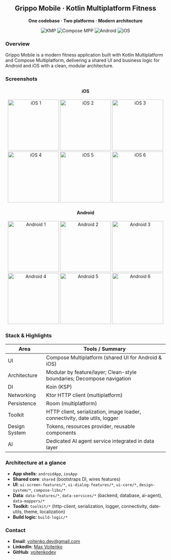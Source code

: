 <div align="center">
  <h2>Grippo Mobile · Kotlin Multiplatform Fitness</h2>
  <p><b>One codebase · Two platforms · Modern architecture</b></p>
  <img src="https://img.shields.io/badge/Kotlin_Multiplatform-7F52FF?style=for-the-badge&logo=kotlin&logoColor=white" alt="KMP">
  <img src="https://img.shields.io/badge/Compose_Multiplatform-3DDC84?style=for-the-badge&logo=jetpackcompose&logoColor=white" alt="Compose MPP">
  <img src="https://img.shields.io/badge/Android-3DDC84?style=for-the-badge&logo=android&logoColor=white" alt="Android">
  <img src="https://img.shields.io/badge/iOS-000000?style=for-the-badge&logo=apple&logoColor=white" alt="iOS">
</div>

### Overview
Grippo Mobile is a modern fitness application built with Kotlin Multiplatform and Compose Multiplatform, delivering a shared UI and business logic for Android and iOS with a clean, modular architecture.

### Screenshots
<div align="center">
  <h4>iOS</h4>
  <a href="https://github.com/user-attachments/assets/6004f07c-9873-400d-a499-86561329c0f2"><img src="https://github.com/user-attachments/assets/6004f07c-9873-400d-a499-86561329c0f2" alt="iOS 1" width="160"></a>
  <a href="https://github.com/user-attachments/assets/168fa3a0-e2a9-42a8-b9a2-9f8d2292646b"><img src="https://github.com/user-attachments/assets/168fa3a0-e2a9-42a8-b9a2-9f8d2292646b" alt="iOS 2" width="160"></a>
  <a href="https://github.com/user-attachments/assets/5ed0ce52-24d1-41f6-a769-c82ddb37d702"><img src="https://github.com/user-attachments/assets/5ed0ce52-24d1-41f6-a769-c82ddb37d702" alt="iOS 3" width="160"></a>
  <a href="https://github.com/user-attachments/assets/7093f392-1a1d-4e3a-9f54-adaf4a8c07b7"><img src="https://github.com/user-attachments/assets/7093f392-1a1d-4e3a-9f54-adaf4a8c07b7" alt="iOS 4" width="160"></a>
  <a href="https://github.com/user-attachments/assets/15f6e5d1-ffa4-4897-bc31-d3875f28a108"><img src="https://github.com/user-attachments/assets/15f6e5d1-ffa4-4897-bc31-d3875f28a108" alt="iOS 5" width="160"></a>
  <a href="https://github.com/user-attachments/assets/e14437ff-ce3c-413e-b10a-5c02030fa69e"><img src="https://github.com/user-attachments/assets/e14437ff-ce3c-413e-b10a-5c02030fa69e" alt="iOS 6" width="160"></a>
  <br/>
  <h4>Android</h4>
  <a href="https://github.com/user-attachments/assets/50d2c598-a58b-4e85-9859-78ef8c5a491d"><img src="https://github.com/user-attachments/assets/50d2c598-a58b-4e85-9859-78ef8c5a491d" alt="Android 1" width="160"></a>
  <a href="https://github.com/user-attachments/assets/e0d0544b-eb56-4339-8c0f-a1ac1aa53882"><img src="https://github.com/user-attachments/assets/e0d0544b-eb56-4339-8c0f-a1ac1aa53882" alt="Android 2" width="160"></a>
  <a href="https://github.com/user-attachments/assets/2d29dfa6-08ad-4335-8700-9641b4b29d35"><img src="https://github.com/user-attachments/assets/2d29dfa6-08ad-4335-8700-9641b4b29d35" alt="Android 3" width="160"></a>
  <a href="https://github.com/user-attachments/assets/5fbcc87b-0dd7-4379-9437-a60032db982c"><img src="https://github.com/user-attachments/assets/5fbcc87b-0dd7-4379-9437-a60032db982c" alt="Android 4" width="160"></a>
  <a href="https://github.com/user-attachments/assets/1d33863e-7faa-41fd-8b2c-83818e00475a"><img src="https://github.com/user-attachments/assets/1d33863e-7faa-41fd-8b2c-83818e00475a" alt="Android 5" width="160"></a>
  <a href="https://github.com/user-attachments/assets/d3175030-b5e2-4483-a0b6-64bc6507887a"><img src="https://github.com/user-attachments/assets/d3175030-b5e2-4483-a0b6-64bc6507887a" alt="Android 6" width="160"></a>
</div>


 

### Stack & Highlights
| Area | Tools / Summary |
|---|---|
| UI | Compose Multiplatform (shared UI for Android & iOS) |
| Architecture | Modular by feature/layer; Clean-style boundaries; Decompose navigation |
| DI | Koin (KSP) |
| Networking | Ktor HTTP client (multiplatform) |
| Persistence | Room (multiplatform) |
| Toolkit | HTTP client, serialization, image loader, connectivity, date utils, logger |
| Design System | Tokens, resources provider, reusable components |
| AI | Dedicated AI agent service integrated in data layer |

### Architecture at a glance
- **App shells**: `androidApp`, `iosApp`
- **Shared core**: `shared` (bootstraps DI, wires features)
- **UI**: `ui-screen-features/*`, `ui-dialog-features/*`, `ui-core/*`, `design-system/*`, `compose-libs/*`
- **Data**: `data-features/*`, `data-services/*` (backend, database, ai-agent), `data-mappers/*`
- **Toolkit**: `toolkit/*` (http-client, serialization, logger, connectivity, date-utils, theme, localization)
- **Build logic**: `build-logic/*`

### Contact
- **Email**: [voitenko.dev@gmail.com](mailto:voitenko.dev@gmail.com)
- **LinkedIn**: [Max Voitenko](https://www.linkedin.com/in/max-voitenko)
- **GitHub**: [voitenkodev](https://github.com/voitenkodev)
